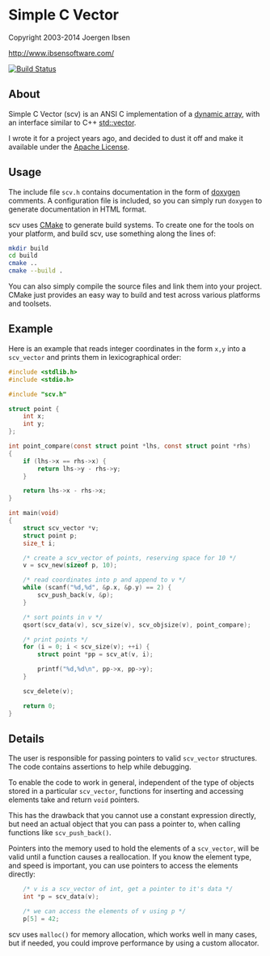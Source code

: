 
Simple C Vector
===============

Copyright 2003-2014 Joergen Ibsen

<http://www.ibsensoftware.com/>

[![Build Status](https://travis-ci.org/jibsen/scv.png?branch=master)](https://travis-ci.org/jibsen/scv)


About
-----

Simple C Vector (scv) is an ANSI C implementation of a [dynamic array][dyna],
with an interface similar to C++ [std::vector][vector].

I wrote it for a project years ago, and decided to dust it off and make it
available under the [Apache License](LICENSE).

[dyna]: http://en.wikipedia.org/wiki/Dynamic_array
[vector]: http://en.cppreference.com/w/cpp/container/vector


Usage
-----

The include file `scv.h` contains documentation in the form of [doxygen][]
comments. A configuration file is included, so you can simply run `doxygen`
to generate documentation in HTML format.

scv uses [CMake][] to generate build systems. To create one for the tools on
your platform, and build scv, use something along the lines of:

~~~sh
mkdir build
cd build
cmake ..
cmake --build .
~~~

You can also simply compile the source files and link them into your project.
CMake just provides an easy way to build and test across various platforms and
toolsets.

[doxygen]: http://www.doxygen.org/
[CMake]: http://www.cmake.org/


Example
-------

Here is an example that reads integer coordinates in the form `x,y`
into a `scv_vector` and prints them in lexicographical order:

~~~c
#include <stdlib.h>
#include <stdio.h>

#include "scv.h"

struct point {
	int x;
	int y;
};

int point_compare(const struct point *lhs, const struct point *rhs)
{
	if (lhs->x == rhs->x) {
		return lhs->y - rhs->y;
	}

	return lhs->x - rhs->x;
}

int main(void)
{
	struct scv_vector *v;
	struct point p;
	size_t i;

	/* create a scv_vector of points, reserving space for 10 */
	v = scv_new(sizeof p, 10);

	/* read coordinates into p and append to v */
	while (scanf("%d,%d", &p.x, &p.y) == 2) {
		scv_push_back(v, &p);
	}

	/* sort points in v */
	qsort(scv_data(v), scv_size(v), scv_objsize(v), point_compare);

	/* print points */
	for (i = 0; i < scv_size(v); ++i) {
		struct point *pp = scv_at(v, i);

		printf("%d,%d\n", pp->x, pp->y);
	}

	scv_delete(v);

	return 0;
}
~~~


Details
-------

The user is responsible for passing pointers to valid `scv_vector` structures.
The code contains assertions to help while debugging.

To enable the code to work in general, independent of the type of objects
stored in a particular `scv_vector`, functions for inserting and accessing
elements take and return `void` pointers.

This has the drawback that you cannot use a constant expression directly, but
need an actual object that you can pass a pointer to, when calling functions
like `scv_push_back()`.

Pointers into the memory used to hold the elements of a `scv_vector`, will be
valid until a function causes a reallocation. If you know the element type,
and speed is important, you can use pointers to access the elements directly:

~~~c
	/* v is a scv_vector of int, get a pointer to it's data */
	int *p = scv_data(v);

	/* we can access the elements of v using p */
	p[5] = 42;
~~~

scv uses `malloc()` for memory allocation, which works well in many cases,
but if needed, you could improve performance by using a custom allocator.
